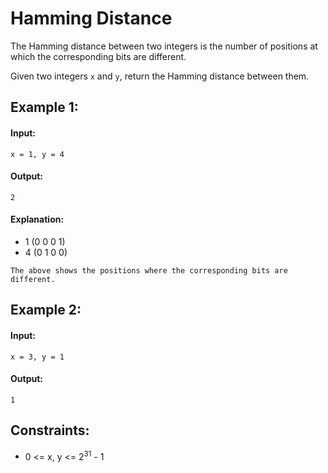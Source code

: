 # Hamming Distance
The Hamming distance between two integers is the number of positions at which the corresponding bits are different.

Given two integers `x` and `y`, return the Hamming distance between them.

 

## Example 1:

#### Input: 
`x = 1, y = 4`

#### Output: 
`2`

#### Explanation:
- 1   (0 0 0 1)
- 4   (0 1 0 0)

`The above shows the positions where the corresponding bits are different.`



## Example 2:

#### Input: 
`x = 3, y = 1`

#### Output: 
`1`
 


## Constraints:
- 0 <= x, y <= 2<sup>31</sup> - 1
